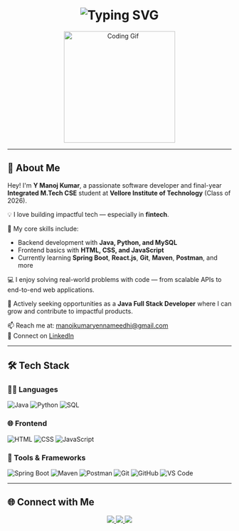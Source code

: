 <!-- README.md for GitHub Profile: Y Manoj Kumar -->

<h1 align="center">
  <img src="https://readme-typing-svg.demolab.com/?font=Fira+Code&size=25&pause=1000&center=true&vCenter=true&width=440&lines=Hey+there!+I'm+Y+Manoj+Kumar!;Java+%7C+Python+%7C+MySQL+Developer;Spring+Boot+%7C+Full+Stack+%7C+Problem+Solver" alt="Typing SVG" />
</h1>

<p align="center">
  <img src="https://media.giphy.com/media/qgQUggAC3Pfv687qPC/giphy.gif" width="250" alt="Coding Gif" />
</p>

---

## 🚀 About Me

Hey! I'm **Y Manoj Kumar**, a passionate software developer and final-year **Integrated M.Tech CSE** student at **Vellore Institute of Technology** (Class of 2026).  

💡 I love building impactful tech — especially in **fintech**.

🧠 My core skills include:
- Backend development with **Java, Python, and MySQL**
- Frontend basics with **HTML, CSS, and JavaScript**
- Currently learning **Spring Boot**, **React.js**, **Git**, **Maven**, **Postman**, and more

💻 I enjoy solving real-world problems with code — from scalable APIs to end-to-end web applications.

🎯 Actively seeking opportunities as a **Java Full Stack Developer** where I can grow and contribute to impactful products.

📫 Reach me at: [manojkumaryennameedhi@gmail.com](mailto:manojkumaryennameedhi@gmail.com)  
🔗 Connect on [LinkedIn](https://www.linkedin.com/in/manojkumaryennameedhi)

---

## 🛠️ Tech Stack

### 👨‍💻 Languages  
![Java](https://img.shields.io/badge/Java-%23ED8B00.svg?style=for-the-badge&logo=openjdk&logoColor=white)
![Python](https://img.shields.io/badge/Python-%2314354C.svg?style=for-the-badge&logo=python&logoColor=white)
![SQL](https://img.shields.io/badge/SQL-%23007ACC?style=for-the-badge&logo=postgresql&logoColor=white)

### 🌐 Frontend  
![HTML](https://img.shields.io/badge/HTML5-E34F26?style=for-the-badge&logo=html5&logoColor=white)
![CSS](https://img.shields.io/badge/CSS3-1572B6?style=for-the-badge&logo=css3&logoColor=white)
![JavaScript](https://img.shields.io/badge/JavaScript-F7DF1E?style=for-the-badge&logo=javascript&logoColor=black)

### 🧰 Tools & Frameworks  
![Spring Boot](https://img.shields.io/badge/SpringBoot-6DB33F?style=for-the-badge&logo=spring-boot&logoColor=white)
![Maven](https://img.shields.io/badge/Maven-C71A36?style=for-the-badge&logo=apachemaven&logoColor=white)
![Postman](https://img.shields.io/badge/Postman-FF6C37?style=for-the-badge&logo=postman&logoColor=white)
![Git](https://img.shields.io/badge/Git-F05032?style=for-the-badge&logo=git&logoColor=white)
![GitHub](https://img.shields.io/badge/GitHub-181717?style=for-the-badge&logo=github&logoColor=white)
![VS Code](https://img.shields.io/badge/VS%20Code-007ACC?style=for-the-badge&logo=visualstudiocode&logoColor=white)

---


## 🌐 Connect with Me

<p align="center">
  <a href="https://www.linkedin.com/in/manojkumaryennameedhi/" target="_blank">
    <img src="https://img.shields.io/badge/-LinkedIn-blue?style=for-the-badge&logo=linkedin&logoColor=white" />
  </a>
  <a href="mailto:manojkumaryennameedhi@email.com">
    <img src="https://img.shields.io/badge/-Email-D14836?style=for-the-badge&logo=gmail&logoColor=white" />
  </a>
  <a href="https://github.com/YennameedhiManojKumar" target="_blank">
    <img src="https://img.shields.io/badge/-GitHub-black?style=for-the-badge&logo=github&logoColor=white" />
  </a>
</p>
